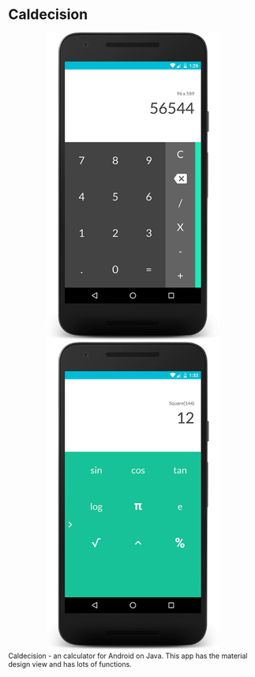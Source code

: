 # Caldecision
<div style="text-align:center;">
  <img src="photos/photo-1.png" width="350px" />
  <img src="photos/photo-2.png" width="350px" />
</div>
Caldecision - an calculator for Android on Java. This app has the material design view and has lots of functions.
